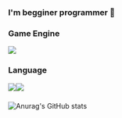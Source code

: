 ### I'm begginer programmer 👋

### Game Engine
<img src="https://img.shields.io/badge/Unity-FFFFFF?style=for-the-badge&logo=unity&logoColor=black">

### Language
<img src="https://img.shields.io/badge/Csharp-239120?style=for-the-badge&logo=csharp&logoColor=white"><img src="https://img.shields.io/badge/C++-00599C?style=for-the-badge&logo=cplusplus&logoColor=white">

###
![Anurag's GitHub stats](https://github-readme-stats.vercel.app/api?username=marshmar&show_icons=true&theme=radical)
<!--
**marshmar/marshmar** is a ✨ _special_ ✨ repository because its `README.md` (this file) appears on your GitHub profile.

Here are some ideas to get you started:

- 🔭 I’m currently working on ...
- 🌱 I’m currently learning ...
- 👯 I’m looking to collaborate on ...
- 🤔 I’m looking for help with ...
- 💬 Ask me about ...
- 📫 How to reach me: ...
- 😄 Pronouns: ...
- ⚡ Fun fact: ...
-->
